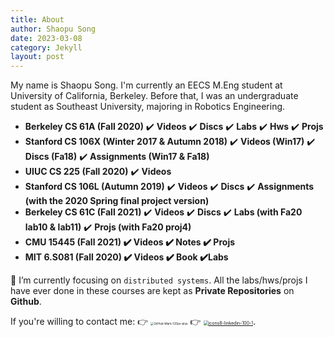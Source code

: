 ```yaml
---
title: About
author: Shaopu Song
date: 2023-03-08
category: Jekyll
layout: post
---
```


My name is Shaopu Song. I'm currently an EECS M.Eng student at University of California, Berkeley. Before that, I was an undergraduate student as Southeast University, majoring in Robotics Engineering.

  - **Berkeley CS 61A (Fall 2020)** ✔️ **Videos** ✔️ **Discs** ✔️ **Labs** ✔️ **Hws** ✔️ **Projs**
  - **Stanford CS 106X  (Winter 2017 & Autumn 2018)** ✔️ **Videos (Win17)** ✔️ **Discs (Fa18)** ✔️ **Assignments (Win17 & Fa18)**
  - **UIUC CS 225 (Fall 2020)** ✔️ **Videos**
  - **Stanford CS 106L (Autumn 2019)** ✔️ **Videos** ✔️ **Discs** ✔️ **Assignments (with the 2020 Spring final project version)**
  - **Berkeley CS 61C (Fall 2021)** ✔️ **Videos** ✔️ **Discs** ✔️ **Labs (with Fa20 lab10 & lab11)** ✔️ **Projs (with Fa20 proj4)**
  - **CMU 15445 (Fall 2021) ✔️ Videos ✔️ Notes ✔️ Projs**
  - **MIT 6.S081 (Fall 2020) ✔️ Videos ✔️ Book ✔️Labs**

🔭 I’m currently focusing on `distributed systems`. All the labs/hws/projs I have ever done in these courses are kept as **Private Repositories** on **Github**.

If you're willing to contact me:	👉    [<img src="https://shaopu-blog.oss-cn-beijing.aliyuncs.com/img/202202240059430.png" alt="GitHub-Mark-120px-plus" style="zoom: 33%;" />](https://github.com/SongShaopu1998)    👉    [<img src="https://shaopu-blog.oss-cn-beijing.aliyuncs.com/img/202202240100683.png" alt="icons8-linkedin-100-1" style="zoom:50%;" />](https://www.linkedin.com/in/shaopu-song-626062153/).



